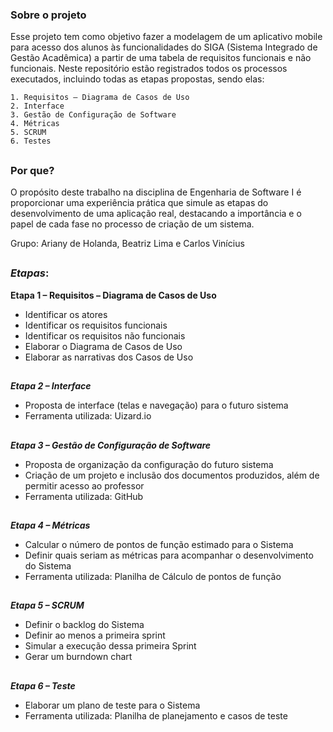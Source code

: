 ### **Sobre o projeto**

Esse projeto tem como objetivo fazer a modelagem de um aplicativo mobile para acesso dos alunos às funcionalidades do SIGA (Sistema Integrado de Gestão Acadêmica) a partir de uma tabela de requisitos funcionais e não funcionais. 
Neste repositório estão registrados todos os processos executados, incluindo todas as etapas propostas, sendo elas:

    1. Requisitos – Diagrama de Casos de Uso
    2. Interface
    3. Gestão de Configuração de Software  
    4. Métricas
    5. SCRUM
    6. Testes
    
##
### **Por que?**

O propósito deste trabalho na disciplina de Engenharia de Software I é proporcionar uma experiência prática que simule as etapas do desenvolvimento de uma aplicação real, destacando a importância e o papel de cada fase no processo de criação de um sistema. 

Grupo: Ariany de Holanda, Beatriz Lima e Carlos Vinícius
##

### ***Etapas***:  

**Etapa 1 – Requisitos – Diagrama de Casos de Uso**
- Identificar os atores  
- Identificar os requisitos funcionais  
- Identificar os requisitos não funcionais 
- Elaborar o Diagrama de Casos de Uso 
- Elaborar as narrativas dos Casos de Uso 
##
***Etapa 2 – Interface***
- Proposta de interface (telas e navegação) para o futuro sistema  
- Ferramenta utilizada: Uizard.io
##
***Etapa 3 – Gestão de Configuração de Software***
- Proposta de organização da configuração do futuro sistema 
- Criação de um projeto e inclusão dos documentos produzidos, além de permitir acesso ao professor
- Ferramenta utilizada: GitHub
##
***Etapa 4 – Métricas***
- Calcular o número de pontos de função estimado para o Sistema 
- Definir quais seriam as métricas para acompanhar o desenvolvimento do Sistema  
- Ferramenta utilizada: Planilha de Cálculo de pontos de função
##
***Etapa 5 – SCRUM***
- Definir o backlog do Sistema  
- Definir ao menos a primeira sprint  
- Simular a execução dessa primeira Sprint 
- Gerar um burndown chart 
##
***Etapa 6 – Teste***
- Elaborar um plano de teste para o Sistema 
- Ferramenta utilizada: Planilha de planejamento e casos de teste 





